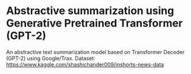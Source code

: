 # Abstractive summarization using Generative Pretrained Transformer (GPT-2)
An abstractive text summarization model based on Transformer Decoder (GPT-2) using Google/Trax.
Dataset: https://www.kaggle.com/shashichander009/inshorts-news-data
